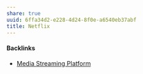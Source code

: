 ```yaml
---
share: true
uuid: 6ffa34d2-e228-4d24-8f0e-a6540eb37abf
title: Netflix
---
```

#### Backlinks

* [Media Streaming Platform](/d4c5cf77-f71e-4448-a116-308cac04c414)